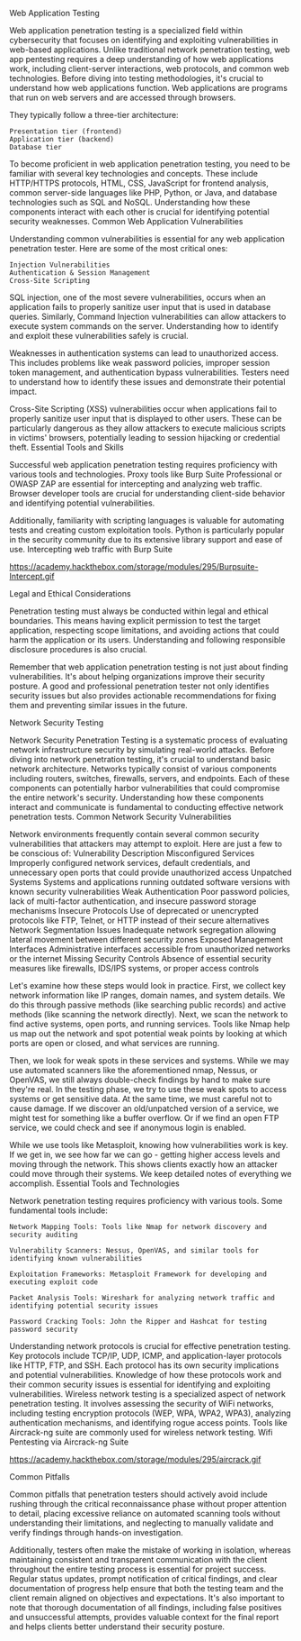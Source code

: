 Web Application Testing

Web application penetration testing is a specialized field within cybersecurity that focuses on identifying and exploiting vulnerabilities in web-based applications. Unlike traditional network penetration testing, web app pentesting requires a deep understanding of how web applications work, including client-server interactions, web protocols, and common web technologies. Before diving into testing methodologies, it's crucial to understand how web applications function. Web applications are programs that run on web servers and are accessed through browsers.

They typically follow a three-tier architecture:

    Presentation tier (frontend)
    Application tier (backend)
    Database tier

To become proficient in web application penetration testing, you need to be familiar with several key technologies and concepts. These include HTTP/HTTPS protocols, HTML, CSS, JavaScript for frontend analysis, common server-side languages like PHP, Python, or Java, and database technologies such as SQL and NoSQL. Understanding how these components interact with each other is crucial for identifying potential security weaknesses.
Common Web Application Vulnerabilities

Understanding common vulnerabilities is essential for any web application penetration tester. Here are some of the most critical ones:

    Injection Vulnerabilities
    Authentication & Session Management
    Cross-Site Scripting

SQL injection, one of the most severe vulnerabilities, occurs when an application fails to properly sanitize user input that is used in database queries. Similarly, Command Injection vulnerabilities can allow attackers to execute system commands on the server. Understanding how to identify and exploit these vulnerabilities safely is crucial.

Weaknesses in authentication systems can lead to unauthorized access. This includes problems like weak password policies, improper session token management, and authentication bypass vulnerabilities. Testers need to understand how to identify these issues and demonstrate their potential impact.

Cross-Site Scripting (XSS) vulnerabilities occur when applications fail to properly sanitize user input that is displayed to other users. These can be particularly dangerous as they allow attackers to execute malicious scripts in victims' browsers, potentially leading to session hijacking or credential theft.
Essential Tools and Skills

Successful web application penetration testing requires proficiency with various tools and technologies. Proxy tools like Burp Suite Professional or OWASP ZAP are essential for intercepting and analyzing web traffic. Browser developer tools are crucial for understanding client-side behavior and identifying potential vulnerabilities.

Additionally, familiarity with scripting languages is valuable for automating tests and creating custom exploitation tools. Python is particularly popular in the security community due to its extensive library support and ease of use.
Intercepting web traffic with Burp Suite

https://academy.hackthebox.com/storage/modules/295/Burpsuite-Intercept.gif

Legal and Ethical Considerations

Penetration testing must always be conducted within legal and ethical boundaries. This means having explicit permission to test the target application, respecting scope limitations, and avoiding actions that could harm the application or its users. Understanding and following responsible disclosure procedures is also crucial.

Remember that web application penetration testing is not just about finding vulnerabilities. It's about helping organizations improve their security posture. A good and professional penetration tester not only identifies security issues but also provides actionable recommendations for fixing them and preventing similar issues in the future.

Network Security Testing

Network Security Penetration Testing is a systematic process of evaluating network infrastructure security by simulating real-world attacks. Before diving into network penetration testing, it's crucial to understand basic network architecture. Networks typically consist of various components including routers, switches, firewalls, servers, and endpoints. Each of these components can potentially harbor vulnerabilities that could compromise the entire network's security. Understanding how these components interact and communicate is fundamental to conducting effective network penetration tests.
Common Network Security Vulnerabilities

Network environments frequently contain several common security vulnerabilities that attackers may attempt to exploit. Here are just a few to be conscious of:
Vulnerability 	Description
Misconfigured Services 	Improperly configured network services, default credentials, and unnecessary open ports that could provide unauthorized access
Unpatched Systems 	Systems and applications running outdated software versions with known security vulnerabilities
Weak Authentication 	Poor password policies, lack of multi-factor authentication, and insecure password storage mechanisms
Insecure Protocols 	Use of deprecated or unencrypted protocols like FTP, Telnet, or HTTP instead of their secure alternatives
Network Segmentation Issues 	Inadequate network segregation allowing lateral movement between different security zones
Exposed Management Interfaces 	Administrative interfaces accessible from unauthorized networks or the internet
Missing Security Controls 	Absence of essential security measures like firewalls, IDS/IPS systems, or proper access controls

Let's examine how these steps would look in practice. First, we collect key network information like IP ranges, domain names, and system details. We do this through passive methods (like searching public records) and active methods (like scanning the network directly). Next, we scan the network to find active systems, open ports, and running services. Tools like Nmap help us map out the network and spot potential weak points by looking at which ports are open or closed, and what services are running.

Then, we look for weak spots in these services and systems. While we may use automated scanners like the aforementioned nmap, Nessus, or OpenVAS, we still always double-check findings by hand to make sure they're real. In the testing phase, we try to use these weak spots to access systems or get sensitive data. At the same time, we must careful not to cause damage. If we discover an old/unpatched version of a service, we might test for something like a buffer overflow. Or if we find an open FTP service, we could check and see if anonymous login is enabled.

While we use tools like Metasploit, knowing how vulnerabilities work is key. If we get in, we see how far we can go - getting higher access levels and moving through the network. This shows clients exactly how an attacker could move through their systems. We keep detailed notes of everything we accomplish.
Essential Tools and Technologies

Network penetration testing requires proficiency with various tools. Some fundamental tools include:

    Network Mapping Tools: Tools like Nmap for network discovery and security auditing

    Vulnerability Scanners: Nessus, OpenVAS, and similar tools for identifying known vulnerabilities

    Exploitation Frameworks: Metasploit Framework for developing and executing exploit code

    Packet Analysis Tools: Wireshark for analyzing network traffic and identifying potential security issues

    Password Cracking Tools: John the Ripper and Hashcat for testing password security

Understanding network protocols is crucial for effective penetration testing. Key protocols include TCP/IP, UDP, ICMP, and application-layer protocols like HTTP, FTP, and SSH. Each protocol has its own security implications and potential vulnerabilities. Knowledge of how these protocols work and their common security issues is essential for identifying and exploiting vulnerabilities. Wireless network testing is a specialized aspect of network penetration testing. It involves assessing the security of WiFi networks, including testing encryption protocols (WEP, WPA, WPA2, WPA3), analyzing authentication mechanisms, and identifying rogue access points. Tools like Aircrack-ng suite are commonly used for wireless network testing.
Wifi Pentesting via Aircrack-ng Suite

https://academy.hackthebox.com/storage/modules/295/aircrack.gif

Common Pitfalls

Common pitfalls that penetration testers should actively avoid include rushing through the critical reconnaissance phase without proper attention to detail, placing excessive reliance on automated scanning tools without understanding their limitations, and neglecting to manually validate and verify findings through hands-on investigation.

Additionally, testers often make the mistake of working in isolation, whereas maintaining consistent and transparent communication with the client throughout the entire testing process is essential for project success. Regular status updates, prompt notification of critical findings, and clear documentation of progress help ensure that both the testing team and the client remain aligned on objectives and expectations. It's also important to note that thorough documentation of all findings, including false positives and unsuccessful attempts, provides valuable context for the final report and helps clients better understand their security posture.

